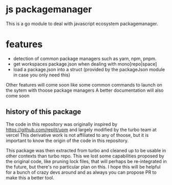 # js packagemanager

This is a go module to deal with javascript ecosystem packagemanager.

# features
- detection of common package managers such as yarn, npm, pnpm.
- get workspaces package.json when dealing with mono[repo|space]
- load a package.json into a struct (provided by the packageJson module in case you only need this)

Other features will come soon like some common commands to launch on the sytem with thoose package managers
A better documentation will also come soon


## history of this package
The code in this repository was originally inspired by https://github.com/replit/upm and largely modified by the turbo team at vercel
This derivative work is not affiliated to any of thoose, but it is important to know the origin of the code in this repository.

This package was then extracted from turbo and cleaned up to be usable in other contexts than turbo repo.
This we lost some capabilities proposed by the original code, like pruning lock files, that will perhaps be re-integrated in the future, but there's no particular plan on this. I hope this will be helpful for a bunch of crazy devs around and as always you can propose PR to make this a better tool.

